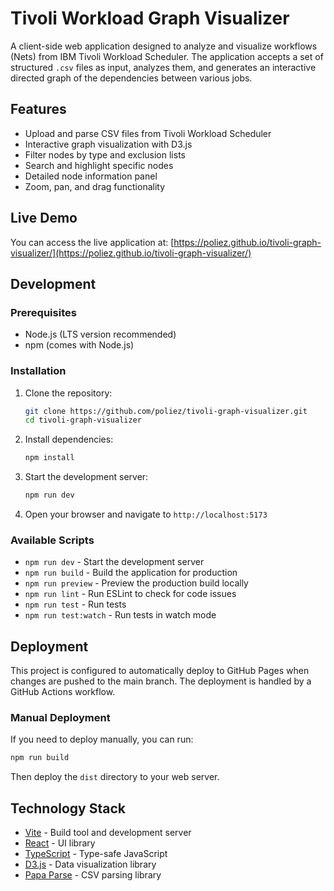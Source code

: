 # Tivoli Workload Graph Visualizer

A client-side web application designed to analyze and visualize workflows (Nets) from IBM Tivoli Workload Scheduler. The application accepts a set of structured `.csv` files as input, analyzes them, and generates an interactive directed graph of the dependencies between various jobs.

## Features

- Upload and parse CSV files from Tivoli Workload Scheduler
- Interactive graph visualization with D3.js
- Filter nodes by type and exclusion lists
- Search and highlight specific nodes
- Detailed node information panel
- Zoom, pan, and drag functionality

## Live Demo

You can access the live application at: [https://poliez.github.io/tivoli-graph-visualizer/](https://poliez.github.io/tivoli-graph-visualizer/)

## Development

### Prerequisites

- Node.js (LTS version recommended)
- npm (comes with Node.js)

### Installation

1. Clone the repository:
   ```bash
   git clone https://github.com/poliez/tivoli-graph-visualizer.git
   cd tivoli-graph-visualizer
   ```

2. Install dependencies:
   ```bash
   npm install
   ```

3. Start the development server:
   ```bash
   npm run dev
   ```

4. Open your browser and navigate to `http://localhost:5173`

### Available Scripts

- `npm run dev` - Start the development server
- `npm run build` - Build the application for production
- `npm run preview` - Preview the production build locally
- `npm run lint` - Run ESLint to check for code issues
- `npm run test` - Run tests
- `npm run test:watch` - Run tests in watch mode

## Deployment

This project is configured to automatically deploy to GitHub Pages when changes are pushed to the main branch. The deployment is handled by a GitHub Actions workflow.

### Manual Deployment

If you need to deploy manually, you can run:

```bash
npm run build
```

Then deploy the `dist` directory to your web server.

## Technology Stack

- [Vite](https://vitejs.dev/) - Build tool and development server
- [React](https://reactjs.org/) - UI library
- [TypeScript](https://www.typescriptlang.org/) - Type-safe JavaScript
- [D3.js](https://d3js.org/) - Data visualization library
- [Papa Parse](https://www.papaparse.com/) - CSV parsing library
